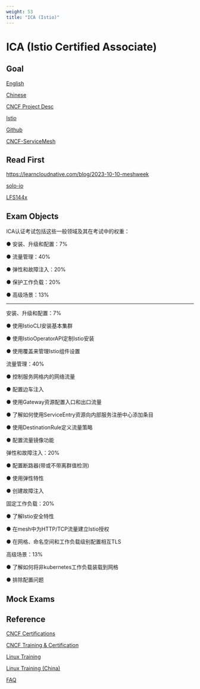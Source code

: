 ```yaml
---
weight: 53
title: "ICA (Istio)"
---
```


# ICA (Istio Certified Associate)


## Goal

[English](https://training.linuxfoundation.org/certification/istio-certified-associate-ica/)

[Chinese](https://training.linuxfoundation.cn/certificates/33)

[CNCF Project Desc](https://www.cncf.io/projects/istio/)

[Istio](https://istio.io/)

[Github](https://github.com/istio/istio)

[CNCF-ServiceMesh](https://landscape.cncf.io/guide#orchestration-management--service-mesh)


## Read First

https://learncloudnative.com/blog/2023-10-10-meshweek

[solo-io](https://github.com/solo-io/mesh-week)

[LFS144x](https://www.edx.org/learn/kubernetes/the-linux-foundation-introduction-to-istio)

[]()

[]()

[]()

[]()

[]()

[]()

[]()

[]()



## Exam Objects

ICA认证考试包括这些一般领域及其在考试中的权重：

● 安装、升级和配置：7%

● 流量管理：40%

● 弹性和故障注入：20%

● 保护工作负载：20%

● 高级场景：13%

 

----------------



安装、升级和配置：7%

● 使用IstioCLI安装基本集群

● 使用IstioOperatorAPI定制Istio安装

● 使用覆盖来管理Istio组件设置

 

流量管理：40%

● 控制服务网格内的网络流量

● 配置边车注入

● 使用Gateway资源配置入口和出口流量

● 了解如何使用ServiceEntry资源向内部服务注册中心添加条目

● 使用DestinationRule定义流量策略

● 配置流量镜像功能

 

弹性和故障注入：20%

● 配置断路器(带或不带离群值检测)

● 使用弹性特性

● 创建故障注入

 

固定工作负载：20%

● 了解Istio安全特性

● 在mesh中为HTTP/TCP流量建立Istio授权

● 在网格、命名空间和工作负载级别配置相互TLS

 

高级场景：13%

● 了解如何将非kubernetes工作负载装载到网格

● 排除配置问题


## Mock Exams



## Reference

[CNCF Certifications](https://www.cncf.io/training/certification/)

[CNCF Training & Certification](https://www.cncf.io/training/)

[Linux Training](https://training.linuxfoundation.org/certification/certified-kubernetes-administrator-cka/)

[Linux Training (China)](https://training.linuxfoundation.cn/)

[FAQ](https://docs.linuxfoundation.org/tc-docs/certification/frequently-asked-questions-ica)

[]()

[]()

[]()

[]()

[]()

[]()

[]()

[]()

[]()

[]()

[]()

[]()

[]()

[]()

[]()

[]()

[]()

[]()

[]()

[]()

[]()

[]()

[]()

[]()

